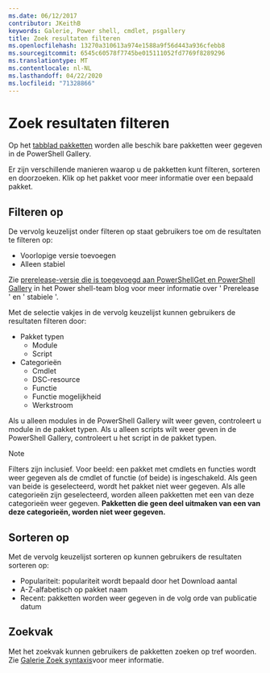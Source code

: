 ```yaml
---
ms.date: 06/12/2017
contributor: JKeithB
keywords: Galerie, Power shell, cmdlet, psgallery
title: Zoek resultaten filteren
ms.openlocfilehash: 13270a310613a974e1588a9f56d443a936cfebb8
ms.sourcegitcommit: 6545c60578f7745be015111052fd7769f8289296
ms.translationtype: MT
ms.contentlocale: nl-NL
ms.lasthandoff: 04/22/2020
ms.locfileid: "71328866"
---
```

# <a name="filtering-search-results"></a>Zoek resultaten filteren

Op het [tabblad pakketten](https://www.powershellgallery.com/packages) worden alle beschik bare pakketten weer gegeven in de PowerShell Gallery.

Er zijn verschillende manieren waarop u de pakketten kunt filteren, sorteren en doorzoeken.
Klik op het pakket voor meer informatie over een bepaald pakket.

## <a name="filter-by"></a>Filteren op

De vervolg keuzelijst onder filteren op staat gebruikers toe om de resultaten te filteren op:
- Voorlopige versie toevoegen
- Alleen stabiel

Zie [prerelease-versie die is toegevoegd aan PowerShellGet en PowerShell Gallery](https://blogs.msdn.microsoft.com/powershell/2017/12/05/prerelease-versioning-added-to-powershellget-and-powershell-gallery/) in het Power shell-team blog voor meer informatie over ' Prerelease ' en ' stabiele '.

Met de selectie vakjes in de vervolg keuzelijst kunnen gebruikers de resultaten filteren door:
- Pakket typen
  - Module
  - Script
- Categorieën
  - Cmdlet
  - DSC-resource
  - Functie
  - Functie mogelijkheid
  - Werkstroom

Als u alleen modules in de PowerShell Gallery wilt weer geven, controleert u module in de pakket typen.
Als u alleen scripts wilt weer geven in de PowerShell Gallery, controleert u het script in de pakket typen.

> [!NOTE]
> Filters zijn inclusief.
> Voor beeld: een pakket met cmdlets en functies wordt weer gegeven als de cmdlet of functie (of beide) is ingeschakeld.
> Als geen van beide is geselecteerd, wordt het pakket niet weer gegeven.
> Als alle categorieën zijn geselecteerd, worden alleen pakketten met een van deze categorieën weer gegeven.
> **Pakketten die geen deel uitmaken van een van deze categorieën, worden niet weer gegeven.**

## <a name="sort-by"></a>Sorteren op

Met de vervolg keuzelijst sorteren op kunnen gebruikers de resultaten sorteren op:
- Populariteit: populariteit wordt bepaald door het Download aantal
- A-Z-alfabetisch op pakket naam
- Recent: pakketten worden weer gegeven in de volg orde van publicatie datum

## <a name="search-box"></a>Zoekvak

Met het zoekvak kunnen gebruikers de pakketten zoeken op tref woorden.
Zie [Galerie Zoek syntaxis](search-syntax.md)voor meer informatie.
